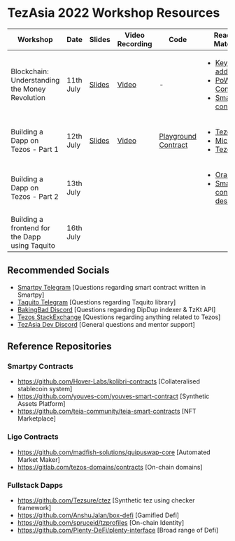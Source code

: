 # TezAsia 2022 Workshop Resources

| Workshop                                       | Date      | Slides                                                                                                        | Video Recording                                                        | Code                                                                                            | Reading Material                                                                                                                                                                                                                                                                           |
| ---------------------------------------------- | --------- | ------------------------------------------------------------------------------------------------------------- | ---------------------------------------------------------------------- | ----------------------------------------------------------------------------------------------- | ------------------------------------------------------------------------------------------------------------------------------------------------------------------------------------------------------------------------------------------------------------------------------------------ |
| Blockchain: Understanding the Money Revolution | 11th July | [Slides](https://docs.google.com/presentation/d/1vzaVNmQDyNJI1hjlehS32w0MB-d1p6soQ3L3JnmguUc/edit#slide=id.p) | [Video](https://www.youtube.com/watch?v=sNy59j2X8Tc&ab_channel=TZAPAC) | -                                                                                               | <ul><li>[Keys and addresses](https://github.com/bitcoinbook/bitcoinbook/blob/develop/ch04.asciidoc)</li><li>[PoW Consensus](https://github.com/bitcoinbook/bitcoinbook/blob/develop/ch10.asciidoc)</li><li>[Smart contracts](https://ethereum.org/en/whitepaper/#code-execution)</li></ul> |
| Building a Dapp on Tezos - Part 1              | 12th July | [Slides](https://docs.google.com/presentation/d/1cYs-B5Vzqzs125kbwmn4AUHDxtQ27dV3ztYuB8sXsug/edit#slide=id.p) | [Video](https://www.youtube.com/watch?v=yZs06D4tjI4)                   | [Playground Contract](https://github.com/AnshuJalan/workshop-contracts/blob/main/playground.py) | <ul><li>[Tezos PoS](http://tezos.gitlab.io/active/proof_of_stake.html)</li><li>[Michelson](https://tezos.gitlab.io/active/michelson.html)</li><li>[Tezos Wiki](https://wiki.tezosagora.org/)</li></ul>                                                                                     |
| Building a Dapp on Tezos - Part 2              | 13th July |                                                                                                               |                                                                        |                                                                                                 | <ul><li>[Oracles](https://chain.link/education/blockchain-oracles)</li><li>[Smart contract design](https://opentezos.com/tezos-basics/smart-contracts/)</li></ul>                                                                                                                          |
| Building a frontend for the Dapp using Taquito | 16th July |                                                                                                               |                                                                        |                                                                                                 |                                                                                                                                                                                                                                                                                            |

## Recommended Socials

- [Smartpy Telegram](https://t.me/SmartPy_io) [Questions regarding smart contract written in Smartpy]
- [Taquito Telegram](https://t.me/tezostaquito) [Questions regarding Taquito library]
- [BakingBad Discord](https://discord.gg/aG8XKuwsQd) [Questions regarding DipDup indexer & TzKt API]
- [Tezos StackExchange](https://tezos.stackexchange.com) [Questions regarding anything related to Tezos]
- [TezAsia Dev Discord](https://discord.gg/2UEY4KAQcG) [General questions and mentor support]

## Reference Repositories

### Smartpy Contracts

- https://github.com/Hover-Labs/kolibri-contracts [Collateralised stablecoin system]
- https://github.com/youves-com/youves-smart-contract [Synthetic Assets Platform]
- https://github.com/teia-community/teia-smart-contracts [NFT Marketplace]

### Ligo Contracts

- https://github.com/madfish-solutions/quipuswap-core [Automated Market Maker]
- https://gitlab.com/tezos-domains/contracts [On-chain domains]

### Fullstack Dapps

- https://github.com/Tezsure/ctez [Synthetic tez using checker framework]
- https://github.com/AnshuJalan/box-defi [Gamified Defi]
- https://github.com/spruceid/tzprofiles [On-chain Identity]
- https://github.com/Plenty-DeFi/plenty-interface [Broad range of Defi]
